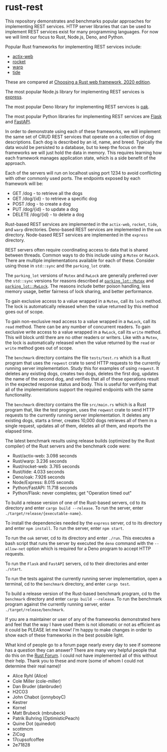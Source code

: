 # rust-rest

This repository demonstrates and benchmarks popular approaches
for implementing REST services.
HTTP server libraries that can be used to implement REST services
exist for many programming languages.
For now we will limit our focus to Rust, Node.js, Deno, and Python.

Popular Rust frameworks for implementing REST services include:

- [actix-web](https://crates.io/crates/actix-web)
- [rocket](https://crates.io/crates/rocket)
- [warp](https://crates.io/crates/warp)
- [tide](https://crates.io/crates/tide)

These are compared at
[Choosing a Rust web framework, 2020 edition](https://www.lpalmieri.com/posts/2020-07-04-choosing-a-rust-web-framework-2020-edition/).

The most popular Node.js library for implementing REST services is
[express](https://expressjs.com).

The most popular Deno library for implementing REST services is
[oak](https://oakserver.github.io/oak/).

The most popular Python libraries for implementing REST services are
[Flask](https://flask.palletsprojects.com) and
[FastAPI](https://fastapi.tiangolo.com).

In order to demonstrate using each of these frameworks,
we will implement the same set of CRUD REST services
that operate on a collection of dog descriptions.
Each dog is described by an id, name, and breed.
Typically the data would be persisted to a database, but
to keep the focus on the frameworks we will just hold the data in memory.
This requires learning how each framework manages application state,
which is a side benefit of the approach.

Each of the servers will run on localhost using port 1234
to avoid conflicting with other commonly used ports.
The endpoints exposed by each framework will be:

- GET /dog - to retrieve all the dogs
- GET /dog/{id} - to retrieve a specific dog
- POST /dog - to create a dog
- PUT /dog/{id} - to update a dog
- DELETE /dog/{id} - to delete a dog

Rust-based REST services are implemented in the
`actix-web`, `rocket`, `tide`, and `warp` directories.
Deno-based REST services are implemented in the `oak` directory.
Node-based REST services are implemented in the `express` directory.

REST servers often require coordinating access
to data that is shared between threads.
Common ways to do this include using a `Mutex` or `RwLock`.
There are multiple implementations available for each of these.
Consider using those in `std::sync` and the `parking_lot` crate.

The `parking_lot` versions of `Mutex` and `RwLock`
are generally preferred over the `std::sync` versions for reasons described at
[`parking_lot::Mutex`](https://docs.rs/parking_lot/0.11.1/parking_lot/type.Mutex.html)
and
[`parking_lot::RwLock`](https://docs.rs/parking_lot/0.11.1/parking_lot/type.RwLock.html).
The reasons include better poison handling, less memory usage,
better fairness of lock sharing, and better performance.

To gain exclusive access to a value wrapped in a `Mutex`,
call its `lock` method. The lock is automatically released
when the value returned by this method goes out of scope.

To gain non-exclusive read access to a value wrapped in a `RwLock`,
call its `read` method. There can be any number of concurrent readers.
To gain exclusive write access to a value wrapped in a `RwLock`,
call its `write` method.
This will block until there are no other readers or writers.
Like with a `Mutex`, the lock is automatically released
when the value returned by the `read` or `write` method goes out of scope.

The `benchmark` directory contains the file `tests/test.rs`
which is a Rust program that uses the `reqwest` crate
to send HTTP requests to the currently running server implementation.
Study this for examples of using `reqwest`.
It deletes any existing dogs, creates two dogs, deletes the first dog,
updates the name of the second dog, and verifies that all of these
operations result in the expected response status and body.
This is useful for verifying that all of the implementations
support the required endpoints with the same functionality.

The `benchmark` directory contains the file `src/main.rs`
which is a Rust program that, like the test program, uses the `reqwest` crate
to send HTTP requests to the currently running server implementation.
It deletes any existing dogs, starts a timer, creates 10,000 dogs
retrieves all of them in a single request,
updates all of them, deletes all of them, and reports the elapsed time.

The latest benchmark results using release builds
(optimized by the Rust compiler) of the Rust servers
and the benchmark code were:

- Rust/actix-web: 3.098 seconds
- Rust/warp: 3.236 seconds
- Rust/rocket-web: 3.765 seconds
- Rust/tide: 4.033 seconds
- Deno/oak: 7.926 seconds
- Node/Express: 8.015 seconds
- Python/FastAPI: 11.718 seconds
- Python/Flask: never completes; get "Operation timed out"

To build a release version of one of the Rust-based servers,
cd to its directory and enter `cargo build --release`.
To run the server, enter `./target/release/{executable-name}`.

To install the dependencies needed by the `express` server,
cd to its directory and enter `npm install`.
To run the server, enter `npm start`.

To run the `oak` server, cd to its directory and enter `./run`.
This executes a bash script that runs the server
by executed the `deno` command with the `--allow-net` option
which is required for a Deno program to accept HTTP requests.

To run the `Flask` and `FastAPI` servers,
cd to their directories and enter `./start`.

To run the tests against the currently running server implementation,
open a terminal, cd to the `benchmark` directory, and enter `cargo test`.

To build a release version of the Rust-based benchmark program,
cd to the `benchmark` directory and enter `cargo build --release`.
To run the benchmark program against the currently running server,
enter `./target/release/benchmark`.

If you are a maintainer or user of any of the frameworks
demonstrated here and feel that the way I have used them
is not idiomatic or not as efficient as it could be
PLEASE let me know!
I'm happy to make changes in order to show
each of these frameworks in the best possible light.

What kind of people go to a forum page nearly every day
to see if someone has a question they can answer?
There are many very helpful people that do this
on the [Rust Forum](https://users.rust-lang.org).
I could not have implemented all of this without their help.
Thank you to these and more
(some of whom I could not determine their real name)!

- Alice Ryhl (Alice)
- Cole Miller (cole-miller)
- Dan Bruder (danbruder)
- H2CO3
- John Chabot (jonnyboyC)
- Kestrer
- Kornel
- Matt Brubeck (mbrubeck)
- Patrik Buhring (OptimisticPeach)
- Quine Dot (quinedot)
- scottmcm
- ZiCog
- 17cupsofcoffee
- 2e71828
